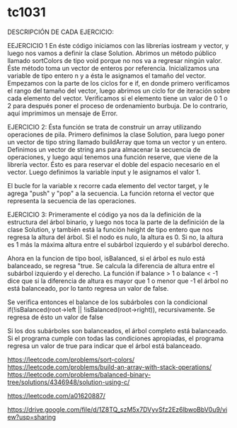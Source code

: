# tc1031
DESCRIPCIÓN DE CADA EJERCICIO:

EEJERCICIO 1
En éste código iniciamos con las librerías iostream y vector, y luego nos vamos a definir la clase Solution. Abrimos un método público llamado sortColors de tipo void porque no nos va a regresar ningún valor. Éste método toma un vector de enteros por referencia.  Inicializamos una variable de tipo entero n y a ésta le asignamos el tamaño del vector. 
Empezamos con la parte de los ciclos for e if, en donde primero verificamos el rango del tamaño del vector, luego abrimos un ciclo for de iteración sobre cada elemento del vector. Verificamos si el elemento tiene un valor de 0 1 o 2 para después poner el proceso de ordenamiento burbuja. De lo contrario, aquí imprimimos un mensaje de Error.


EJERCICIO 2:
Ésta función se trata de construir un array utilizando operaciones de pila. Primero definimos la clase Solution, para luego poner un vector de tipo string llamado buildArray que toma un vector y un entero. 
Definimos un vector de string ans para almacenar la secuencia de operaciones, y luego aquí tenemos una función reserve, que viene de la librería vector. Ésto es para reservar el doble del espacio necesario en el vector. Luego definimos la variable input y le asignamos el valor 1. 

El bucle for la variable x recorre cada elemento del vector target, y le agrega "push" y "pop" a la secuencia. La función retorna el vector que representa la secuencia de las operaciones.


EJERCICIO 3:
Primeramente el código ya nos da la definición de la estructura del árbol binario, y luego nos toca la parte de la definición de la clase Solution, y también está la función height de tipo entero que nos regresa la altura del árbol. Si el nodo es nulo, la altura es 0. Si no, la altura es 1 más la máxima altura entre el subárbol izquierdo y el subárbol derecho. 

Ahora en la funcion de tipo bool, isBalanced, si el árbol es nulo está balanceado, se regresa "true. Se calcula la diferencia de altura entre el subárbol izquierdo y el derecho. La función if balance > 1 o balance < -1 dice que si la diferencia de altura es mayor que 1 o menor que -1 el árbol no está balanceado, por lo tanto regresa un valor de false.

Se verifica entonces el balance de los subárboles con la condicional if(!isBalanced(root->left || !isBalanced(root->right)), recursivamente. Se regresa de ésto un valor de false

Si los dos subárboles son balanceados, el árbol completo está balanceado. Si el programa cumple con todas las condiciones apropiadas, el programa regresa un valor de true para indicar que el árbol está balanceado.


https://leetcode.com/problems/sort-colors/
https://leetcode.com/problems/build-an-array-with-stack-operations/
https://leetcode.com/problems/balanced-binary-tree/solutions/4346948/solution-using-c/

https://leetcode.com/a01620887/

https://drive.google.com/file/d/1Z8TQ_szM5x7DVyvSfz2Ez6lbwoBbV0u9/view?usp=sharing

